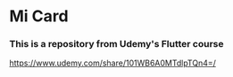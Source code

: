 # Mi Card

### This is a repository from Udemy's Flutter course

https://www.udemy.com/share/101WB6A0MTdlpTQn4=/
